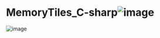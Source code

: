 # MemoryTiles_C-sharp![image](https://github.com/razvaann2/MemoryTiles_C-sharp/assets/117664220/ff152f51-2129-4baf-b19d-4861cbfa11db)
![image](https://github.com/razvaann2/MemoryTiles_C-sharp/assets/117664220/9d6606c3-358a-4776-b8bb-49f3e8736852)
